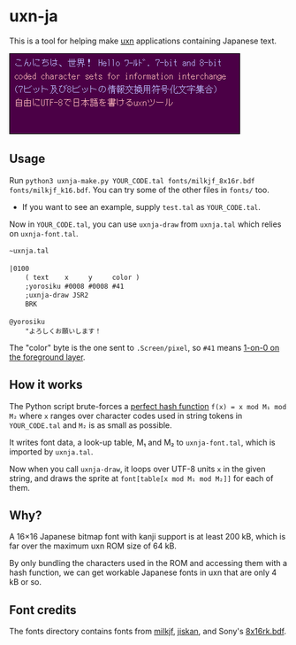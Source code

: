 # uxn-ja

This is a tool for helping make [uxn](https://wiki.xxiivv.com/site/uxn.html) applications containing Japanese text.

![screenshot of an application displaying Japanese text](./screenshot.png)

## Usage

Run `python3 uxnja-make.py YOUR_CODE.tal fonts/milkjf_8x16r.bdf fonts/milkjf_k16.bdf`. You can try some of the other files in `fonts/` too.

* If you want to see an example, supply `test.tal` as `YOUR_CODE.tal`.

Now in `YOUR_CODE.tal`, you can use `uxnja-draw` from `uxnja.tal` which relies on `uxnja-font.tal`.

```tal
~uxnja.tal

|0100
    ( text    x     y     color )
    ;yorosiku #0008 #0008 #41
    ;uxnja-draw JSR2
    BRK

@yorosiku
    "よろしくお願いします！
```

The "color" byte is the one sent to `.Screen/pixel`, so `#41` means [1-on-0 on the foreground layer](https://wiki.xxiivv.com/site/varvara.html#screen).

## How it works

The Python script brute-forces a [perfect hash function](https://en.wikipedia.org/wiki/Perfect_hash_function) `f(x) = x mod M₁ mod M₂` where `x` ranges over character codes used in string tokens in `YOUR_CODE.tal` and `M₂` is as small as possible.

It writes font data, a look-up table, M₁ and M₂ to `uxnja-font.tal`, which is imported by `uxnja.tal`.

Now when you call `uxnja-draw`, it loops over UTF-8 units `x` in the given string, and draws the sprite at `font[table[x mod M₁ mod M₂]]` for each of them.

## Why?

A 16×16 Japanese bitmap font with kanji support is at least 200 kB, which is far over the maximum uxn ROM size of 64 kB.

By only bundling the characters used in the ROM and accessing them with a hash function, we can get workable Japanese fonts in uxn that are only 4 kB or so.

## Font credits

The fonts directory contains fonts from [milkjf](http://uobikiemukot.github.io/milkjf/), [jiskan](https://ja.wikipedia.org/wiki/Jiskan), and Sony's [8x16rk.bdf](https://github.com/freedesktop/xorg-font-sony-misc/blob/master/8x16rk.bdf).
